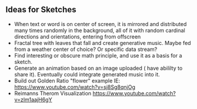 ## Ideas for Sketches

- When text or word is on center of screen, it is mirrored and distributed many times randomly in the background, all of it with random cardinal directions and orientations, entering from offscreen
- Fractal tree with leaves that fall and create generative music. Maybe fed from a weather center of choice? Or specific data stream?
- Find interesting or obscure math principle, and use it as a basis for a sketch.
- Generate an animation based on an image uploaded ( have abililty to share it). Eventually could integrate generated music into it.
- Build out Golden Ratio "flower" example IE: https://www.youtube.com/watch?v=sj8Sg8qnjOg
- Reimanns Therom Visualization https://www.youtube.com/watch?v=zlm1aajH6gY
